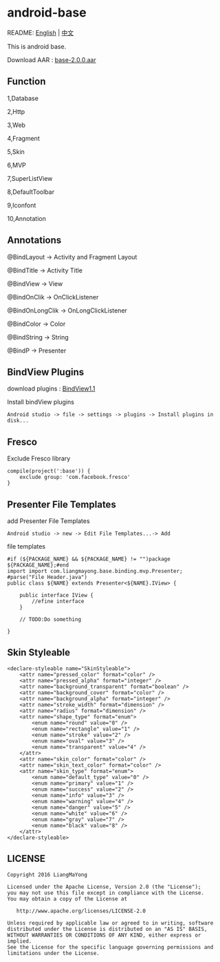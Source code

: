 ﻿# android-base

README: [English](https://github.com/LiangMaYong/android-base/blob/master/README.md) | [中文](https://github.com/LiangMaYong/android-base/blob/master/README_ZH.md)

This is android base.

Download AAR : [base-2.0.0.aar](https://raw.githubusercontent.com/LiangMaYong/android-base/master/release/2.0.0/base-2.0.0.aar)

## Function
1,Database

2,Http

3,Web

4,Fragment

5,Skin

6,MVP

7,SuperListView

8,DefaultToolbar

9,Iconfont

10,Annotation

## Annotations

@BindLayout -> Activity and Fragment Layout

@BindTitle -> Activity Title

@BindView -> View

@BindOnClik -> OnClickListener

@BindOnLongClik -> OnLongClickListener

@BindColor -> Color

@BindString -> String

@BindP -> Presenter

## BindView Plugins

download plugins : [BindView1.1](https://raw.githubusercontent.com/LiangMaYong/android-base/master/plugins/1.1/BindView-Plugin-1.1.zip)

Install bindView plugins
```
Android studio -> file -> settings -> plugins -> Install plugins in disk...
```

## Fresco

Exclude Fresco library
```
compile(project(':base')) {
    exclude group: 'com.facebook.fresco'
}
```
## Presenter File Templates
add Presenter File Templates
```
Android studio -> new -> Edit File Templates...-> Add
```
file templates
```
#if (${PACKAGE_NAME} && ${PACKAGE_NAME} != "")package ${PACKAGE_NAME};#end
import import com.liangmayong.base.binding.mvp.Presenter;
#parse("File Header.java")
public class ${NAME} extends Presenter<${NAME}.IView> {

    public interface IView {
        //efine interface
    }

    // TODO:Do something

}
```
## Skin Styleable
```
<declare-styleable name="SkinStyleable">
    <attr name="pressed_color" format="color" />
    <attr name="pressed_alpha" format="integer" />
    <attr name="background_transparent" format="boolean" />
    <attr name="background_cover" format="color" />
    <attr name="background_alpha" format="integer" />
    <attr name="stroke_width" format="dimension" />
    <attr name="radius" format="dimension" />
    <attr name="shape_type" format="enum">
        <enum name="round" value="0" />
        <enum name="rectangle" value="1" />
        <enum name="stroke" value="2" />
        <enum name="oval" value="3" />
        <enum name="transparent" value="4" />
    </attr>
    <attr name="skin_color" format="color" />
    <attr name="skin_text_color" format="color" />
    <attr name="skin_type" format="enum">
        <enum name="default_type" value="0" />
        <enum name="primary" value="1" />
        <enum name="success" value="2" />
        <enum name="info" value="3" />
        <enum name="warning" value="4" />
        <enum name="danger" value="5" />
        <enum name="white" value="6" />
        <enum name="gray" value="7" />
        <enum name="black" value="8" />
    </attr>
</declare-styleable>
```

## LICENSE
```
Copyright 2016 LiangMaYong

Licensed under the Apache License, Version 2.0 (the "License");
you may not use this file except in compliance with the License.
You may obtain a copy of the License at

   http://www.apache.org/licenses/LICENSE-2.0

Unless required by applicable law or agreed to in writing, software
distributed under the License is distributed on an "AS IS" BASIS,
WITHOUT WARRANTIES OR CONDITIONS OF ANY KIND, either express or implied.
See the License for the specific language governing permissions and
limitations under the License.
```
